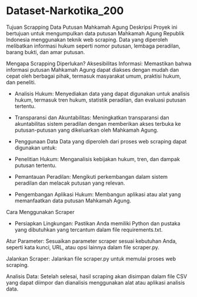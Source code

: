 # Dataset-Narkotika_200
Tujuan Scrapping Data Putusan Mahkamah Agung
Deskripsi
Proyek ini bertujuan untuk mengumpulkan data putusan Mahkamah Agung Republik Indonesia menggunakan teknik web scraping. Data yang diperoleh melibatkan informasi hukum seperti nomor putusan, lembaga peradilan, barang bukti, dan amar putusan.

Mengapa Scrapping Diperlukan?
Aksesibilitas Informasi: Memastikan bahwa informasi putusan Mahkamah Agung dapat diakses dengan mudah dan cepat oleh berbagai pihak, termasuk masyarakat umum, praktisi hukum, dan peneliti.

- Analisis Hukum: Menyediakan data yang dapat digunakan untuk analisis hukum, termasuk tren hukum, statistik peradilan, dan evaluasi putusan tertentu.

- Transparansi dan Akuntabilitas: Meningkatkan transparansi dan akuntabilitas sistem peradilan dengan memberikan akses terbuka ke putusan-putusan yang dikeluarkan oleh Mahkamah Agung.

- Penggunaan Data
Data yang diperoleh dari proses web scraping dapat digunakan untuk:

- Penelitian Hukum: Menganalisis kebijakan hukum, tren, dan dampak putusan tertentu.
- Pemantauan Peradilan: Mengikuti perkembangan dalam sistem peradilan dan melacak putusan yang relevan.
- Pengembangan Aplikasi Hukum: Membangun aplikasi atau alat yang memanfaatkan data putusan Mahkamah Agung.
  
Cara Menggunakan Scraper
- Persiapkan Lingkungan: Pastikan Anda memiliki Python dan pustaka yang dibutuhkan yang tercantum dalam file requirements.txt.

Atur Parameter: Sesuaikan parameter scraper sesuai kebutuhan Anda, seperti kata kunci, URL, atau opsi lainnya dalam file scraper.py.

Jalankan Scraper: Jalankan file scraper.py untuk memulai proses web scraping.

Analisis Data: Setelah selesai, hasil scraping akan disimpan dalam file CSV yang dapat diimpor dan dianalisis menggunakan alat atau aplikasi analisis data.
